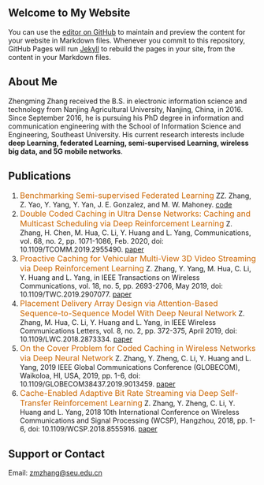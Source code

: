 ## Welcome to My Website
You can use the [editor on GitHub](https://github.com/jhcknzzm/zhengming.github.io/edit/gh-pages/index.md) to maintain and preview the content for your website in Markdown files.
Whenever you commit to this repository, GitHub Pages will run [Jekyll](https://jekyllrb.com/) to rebuild the pages in your site, from the content in your Markdown files.

## About Me
Zhengming Zhang received the B.S. in electronic information science and technology from Nanjing Agricultural University, Nanjing, China, in 2016. Since September 2016, he is pursuing his PhD degree in information and communication engineering with the School of Information Science and Engineering, Southeast University. His current research interests include **deep Learning, federated Learning, semi-supervised Learning, wireless big data, and 5G mobile networks**.

## Publications
1. <font color='#CC6600' size=3>Benchmarking Semi-supervised Federated Learning</font> ZZ. Zhang, Z. Yao, Y. Yang, Y. Yan, J. E. Gonzalez, and M. W. Mahoney. [code](https://github.com/jhcknzzm/SSFL-Benchmarking-Semi-supervised-Federated-Learning)
2. <font color='#CC6600' size=3>Double Coded Caching in Ultra Dense Networks: Caching and Multicast Scheduling via Deep Reinforcement Learning</font> Z. Zhang, H. Chen, M. Hua, C. Li, Y. Huang and L. Yang, Communications, vol. 68, no. 2, pp. 1071-1086, Feb. 2020, doi: 10.1109/TCOMM.2019.2955490. [paper](https://ieeexplore.ieee.org/document/8911375)
3. <font color='#CC6600' size=3>Proactive Caching for Vehicular Multi-View 3D Video Streaming via Deep Reinforcement Learning</font> Z. Zhang, Y. Yang, M. Hua, C. Li, Y. Huang and L. Yang, in IEEE Transactions on Wireless Communications, vol. 18, no. 5, pp. 2693-2706, May 2019, doi: 10.1109/TWC.2019.2907077. [paper](https://ieeexplore.ieee.org/document/8677285)
4. <font color='#CC6600' size=3>Placement Delivery Array Design via Attention-Based Sequence-to-Sequence Model With Deep Neural Network</font> Z. Zhang, M. Hua, C. Li, Y. Huang and L. Yang, in IEEE Wireless Communications Letters, vol. 8, no. 2, pp. 372-375, April 2019, doi: 10.1109/LWC.2018.2873334. [paper](https://ieeexplore.ieee.org/document/8478380)
5. <font color='#CC6600' size=3>On the Cover Problem for Coded Caching in Wireless Networks via Deep Neural Network</font> Z. Zhang, Y. Zheng, C. Li, Y. Huang and L. Yang, 2019 IEEE Global Communications Conference (GLOBECOM), Waikoloa, HI, USA, 2019, pp. 1-6, doi: 10.1109/GLOBECOM38437.2019.9013459. [paper](https://ieeexplore.ieee.org/document/9013459)
6. <font color='#CC6600' size=3>Cache-Enabled Adaptive Bit Rate Streaming via Deep Self-Transfer Reinforcement Learning</font> Z. Zhang, Y. Zheng, C. Li, Y. Huang and L. Yang, 2018 10th International Conference on Wireless Communications and Signal Processing (WCSP), Hangzhou, 2018, pp. 1-6, doi: 10.1109/WCSP.2018.8555916. [paper](https://ieeexplore.ieee.org/document/8555916)


## Support or Contact

Email: zmzhang@seu.edu.cn
